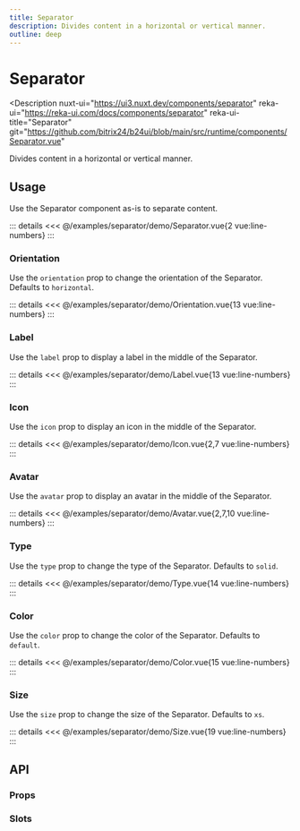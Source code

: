 ```yaml
---
title: Separator
description: Divides content in a horizontal or vertical manner.
outline: deep
---
```

<script setup>
import SeparatorExample from '/examples/separator/Separator.vue';
import OrientationExample from '/examples/separator/Orientation.vue';
import LabelExample from '/examples/separator/Label.vue';
import IconExample from '/examples/separator/Icon.vue';
import AvatarExample from '/examples/separator/Avatar.vue';
import ColorExample from '/examples/separator/Color.vue';
import TypeExample from '/examples/separator/Type.vue';
import SizeExample from '/examples/separator/Size.vue';
</script>
# Separator

<Description
  nuxt-ui="https://ui3.nuxt.dev/components/separator"
  reka-ui="https://reka-ui.com/docs/components/separator"
  reka-ui-title="Separator"
  git="https://github.com/bitrix24/b24ui/blob/main/src/runtime/components/Separator.vue"
>
  Divides content in a horizontal or vertical manner.
</Description>

## Usage

Use the Separator component as-is to separate content.

<div class="lg:min-h-[160px]">
  <ClientOnly>
    <SeparatorExample />
  </ClientOnly>
</div>

::: details
<<< @/examples/separator/demo/Separator.vue{2 vue:line-numbers}
:::

### Orientation

Use the `orientation` prop to change the orientation of the Separator. Defaults to `horizontal`.

<div class="lg:min-h-[275px]">
  <ClientOnly>
    <OrientationExample />
  </ClientOnly>
</div>

::: details
<<< @/examples/separator/demo/Orientation.vue{13 vue:line-numbers}
:::

### Label

Use the `label` prop to display a label in the middle of the Separator.

<div class="lg:min-h-[275px]">
  <ClientOnly>
    <LabelExample />
  </ClientOnly>
</div>

::: details
<<< @/examples/separator/demo/Label.vue{13 vue:line-numbers}
:::

### Icon

Use the `icon` prop to display an icon in the middle of the Separator.

<div class="lg:min-h-[160px]">
  <ClientOnly>
    <IconExample />
  </ClientOnly>
</div>

::: details
<<< @/examples/separator/demo/Icon.vue{2,7 vue:line-numbers}
:::

### Avatar

Use the `avatar` prop to display an avatar in the middle of the Separator.

<div class="lg:min-h-[172px]">
  <ClientOnly>
    <AvatarExample />
  </ClientOnly>
</div>

::: details
<<< @/examples/separator/demo/Avatar.vue{2,7,10 vue:line-numbers}
:::

### Type

Use the `type` prop to change the type of the Separator. Defaults to `solid`.

<div class="lg:min-h-[275px]">
  <ClientOnly>
    <TypeExample />
  </ClientOnly>
</div>

::: details
<<< @/examples/separator/demo/Type.vue{14 vue:line-numbers}
:::

### Color

Use the `color` prop to change the color of the Separator. Defaults to `default`.

<div class="lg:min-h-[275px]">
  <ClientOnly>
    <ColorExample />
  </ClientOnly>
</div>

::: details
<<< @/examples/separator/demo/Color.vue{15 vue:line-numbers}
:::

### Size

Use the `size` prop to change the size of the Separator. Defaults to `xs`.

<div class="lg:min-h-[333px]">
  <ClientOnly>
    <SizeExample />
  </ClientOnly>
</div>

::: details
<<< @/examples/separator/demo/Size.vue{19 vue:line-numbers}
:::

## API

### Props

<ComponentProps component="Separator" />

### Slots

<ComponentSlots component="Separator" />

